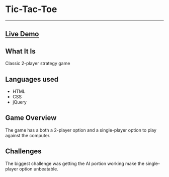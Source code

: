 # Tic-Tac-Toe
---
## [Live Demo](http://tic-tac-toe.briley.org)

## What It Is
Classic 2-player strategy game

## Languages used
* HTML
* CSS
* jQuery

## Game Overview
The game has a both a 2-player option and a single-player option to play against the computer.



## Challenges
The biggest challenge was getting the AI portion working make the single-player option unbeatable.
